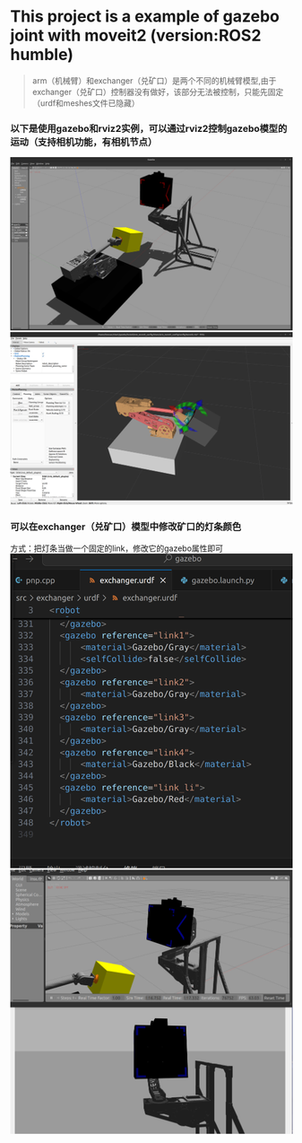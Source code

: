 # This project is a example of gazebo joint with moveit2 (version:ROS2 humble)

>arm（机械臂）和exchanger（兑矿口）是两个不同的机械臂模型,由于exchanger（兑矿口）控制器没有做好，该部分无法被控制，只能先固定
（urdf和meshes文件已隐藏）
### 以下是使用gazebo和rviz2实例，可以通过rviz2控制gazebo模型的运动（支持相机功能，有相机节点）
![image](doc/gazebo.png)
![image](doc/rviz2.png)

### 可以在exchanger（兑矿口）模型中修改矿口的灯条颜色
方式：把灯条当做一个固定的link，修改它的gazebo属性即可
![image](doc/example.png)
![image](doc/blue_light.png)
